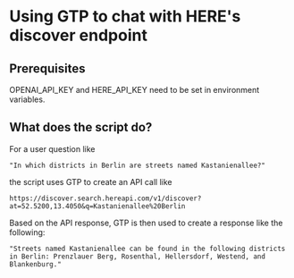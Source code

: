 # Using GTP to chat with HERE's discover endpoint

## Prerequisites

OPENAI_API_KEY and HERE_API_KEY need to be set in environment variables.

## What does the script do?

For a user question like 

    "In which districts in Berlin are streets named Kastanienallee?"

the script uses GTP to create an API call like

    https://discover.search.hereapi.com/v1/discover?at=52.5200,13.4050&q=Kastanienallee%20Berlin

Based on the API response, GTP is then used to create a response like the following:

    "Streets named Kastanienallee can be found in the following districts in Berlin: Prenzlauer Berg, Rosenthal, Hellersdorf, Westend, and Blankenburg."
